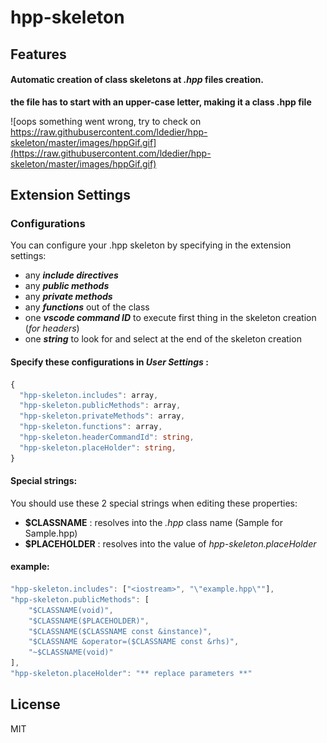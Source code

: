 # hpp-skeleton
## Features

#### Automatic creation of class skeletons at _.hpp_ files creation.
**the file has to start with an upper-case letter, making it a class .hpp file**

![oops something went wrong, try to check on https://raw.githubusercontent.com/ldedier/hpp-skeleton/master/images/hppGif.gif](https://raw.githubusercontent.com/ldedier/hpp-skeleton/master/images/hppGif.gif)

## Extension Settings

### Configurations
You can configure your .hpp skeleton by specifying in the extension settings:
  * any **_include directives_**
  * any **_public methods_**
  * any **_private methods_**
  * any **_functions_** out of the class
  * one **_vscode command ID_** to execute first thing in the skeleton creation (_for headers_)
  * one **_string_** to look for and select at the end of the skeleton creation

#### Specify these configurations in *User Settings* :

```ts
{
  "hpp-skeleton.includes": array,
  "hpp-skeleton.publicMethods": array,
  "hpp-skeleton.privateMethods": array,
  "hpp-skeleton.functions": array,
  "hpp-skeleton.headerCommandId": string,
  "hpp-skeleton.placeHolder": string,
}
```
#### Special strings:
You should use these 2 special strings when editing these properties:
* **$CLASSNAME** : resolves into the _.hpp_ class name (Sample for Sample.hpp)
* **$PLACEHOLDER** : resolves into the value of _hpp-skeleton.placeHolder_

#### example:
```ts
"hpp-skeleton.includes": ["<iostream>", "\"example.hpp\""],
"hpp-skeleton.publicMethods": [
    "$CLASSNAME(void)",
    "$CLASSNAME($PLACEHOLDER)",
    "$CLASSNAME($CLASSNAME const &instance)",
    "$CLASSNAME &operator=($CLASSNAME const &rhs)",
    "~$CLASSNAME(void)"
],
"hpp-skeleton.placeHolder": "** replace parameters **"
```

License
----
MIT
